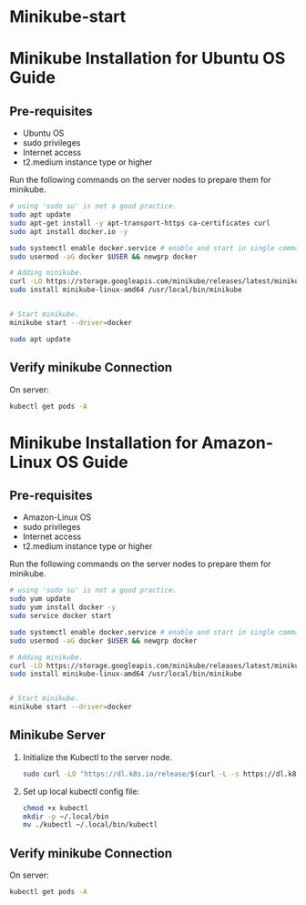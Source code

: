 # Minikube-start
# Minikube Installation for Ubuntu OS Guide

## Pre-requisites

* Ubuntu OS
* sudo privileges
* Internet access
* t2.medium instance type or higher

Run the following commands on the server nodes to prepare them for minikube.

```bash
# using 'sudo su' is not a good practice.
sudo apt update
sudo apt-get install -y apt-transport-https ca-certificates curl
sudo apt install docker.io -y

sudo systemctl enable docker.service # enable and start in single command.
sudo usermod -aG docker $USER && newgrp docker

# Adding minikube.
curl -LO https://storage.googleapis.com/minikube/releases/latest/minikube-linux-amd64
sudo install minikube-linux-amd64 /usr/local/bin/minikube


# Start minikube.
minikube start --driver=docker

sudo apt update 
```
## Verify  minikube Connection

On server:

```bash
kubectl get pods -A
```

# Minikube Installation for Amazon-Linux OS Guide

## Pre-requisites

* Amazon-Linux OS
* sudo privileges
* Internet access
* t2.medium instance type or higher

Run the following commands on the server nodes to prepare them for minikube.

```bash
# using 'sudo su' is not a good practice.
sudo yum update
sudo yum install docker -y
sudo service docker start

sudo systemctl enable docker.service # enable and start in single command.
sudo usermod -aG docker $USER && newgrp docker

# Adding minikube.
curl -LO https://storage.googleapis.com/minikube/releases/latest/minikube-linux-amd64
sudo install minikube-linux-amd64 /usr/local/bin/minikube


# Start minikube.
minikube start --driver=docker

```
## Minikube Server

1. Initialize the Kubectl to the server node.

    ```bash
    sudo curl -LO "https://dl.k8s.io/release/$(curl -L -s https://dl.k8s.io/release/stable.txt)/bin/linux/amd64/kubectl"
    
    ```


2. Set up local kubectl config file:

    ```bash
    chmod +x kubectl
    mkdir -p ~/.local/bin
    mv ./kubectl ~/.local/bin/kubectl
    ```

## Verify  minikube Connection

On server:

```bash
kubectl get pods -A
```
